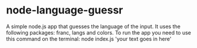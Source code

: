 # node-language-guessr
A simple node.js app that guesses the language of the input. It uses the following packages: franc, langs and colors. To run the app you need to use this command on the terminal:
node index.js 'your text goes in here'
